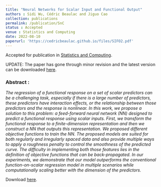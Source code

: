 ```yaml
---
title: "Neural Networks for Scalar Input and Functional Output"
authors : Sidi Wu, Cédric Beaulac and Jiguo Cao
collection: publications
permalink: /publication/SnC
status : Accepted
venue : Statistics and Computing
date: 2022-08-10
paperurl: 'https://cedricbeaulac.github.io/files/SIFO2.pdf'
---
```


Accepted for publication in [Statistics and Computing](https://www.springer.com/journal/11222).

UPDATE: The paper has gone through minor revision and the latest version can be downloaded [here](https://cedricbeaulac.github.io/files/SIFO2.pdf).

### Abstract :

*The regression of a functional response on a set of scalar predictors can be a challenging task, especially if there is a large number of predictors, these predictors have interaction effects, or the relationship between those predictors and the response is nonlinear. In this work, we propose a solution to this problem: a feed-forward neural network (NN) designed to predict a functional response using scalar inputs. First, we transform the functional response to a finite-dimension representation and then we construct a NN that outputs this representation. We proposed different objective functions to train the NN. The proposed models are suited for both regularly and irregularly spaced data and also provide multiple ways to apply a roughness penalty to control the smoothness of the predicted curve. The difficulty in implementing both those features lies in the definition of objective functions that can be back-propagated. In our experiments, we demonstrate that our model outperforms the conventional function-on-scalar regression model in multiple scenarios while computationally scaling better with the dimension of the predictors.*

Download [here](https://cedricbeaulac.github.io/files/SIFO2.pdf).
